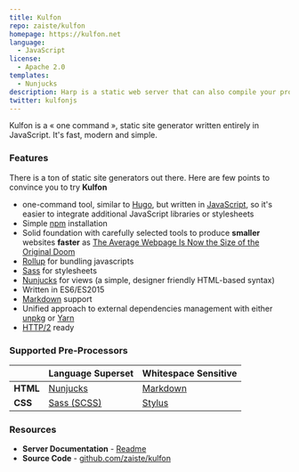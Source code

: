 ```yaml
---
title: Kulfon
repo: zaiste/kulfon
homepage: https://kulfon.net
language:
  - JavaScript
license:
  - Apache 2.0
templates:
  - Nunjucks
description: Harp is a static web server that can also compile your project down to static assets.
twitter: kulfonjs
---
```


Kulfon is a « one command », static site generator written entirely in JavaScript. It's fast, modern and simple.

### Features

There is a ton of static site generators out there. Here are few points to
convince you to try **Kulfon**

- one-command tool, similar to [Hugo][3], but written in [JavaScript][6], so
  it's easier to integrate additional JavaScript libraries or stylesheets
- Simple [npm][11] installation
- Solid foundation with carefully selected tools to produce **smaller** websites
  **faster** as [The Average Webpage Is Now the Size of the Original Doom][8]
- [Rollup][7] for bundling javascripts
- [Sass][2] for stylesheets
- [Nunjucks][1] for views (a simple, designer friendly HTML-based syntax)
- Written in ES6/ES2015
- [Markdown][15] support
- Unified approach to external dependencies management with either [unpkg][13] or [Yarn][4]
- [HTTP/2][14] ready

### Supported Pre-Processors

|          | Language Superset | Whitespace Sensitive                          |
| -------- | ----------------- | --------------------------------------------- |
| **HTML** | [Nunjucks][1]     | [Markdown][15]                                |
| **CSS**  | [Sass (SCSS)][2]   | [Stylus](http://learnboost.github.io/stylus/) |

### Resources

- **Server Documentation** - [Readme](https://github.com/zaiste/kulfon/blob/master/README.md)
- **Source Code** - [github.com/zaiste/kulfon](https://github.com/zaiste/kulfon/)

[1]: https://mozilla.github.io/nunjucks/
[2]: http://sass-lang.com/
[3]: https://gohugo.io/
[4]: https://yarnpkg.com/
[6]: https://en.wikipedia.org/wiki/JavaScript
[7]: http://rollupjs.org/
[8]: https://www.wired.com/2016/04/average-webpage-now-size-original-doom/
[11]: https://www.npmjs.com/
[13]: https://unpkg.com/#/
[14]: https://en.wikipedia.org/wiki/HTTP/2
[15]: https://en.wikipedia.org/wiki/Markdown
